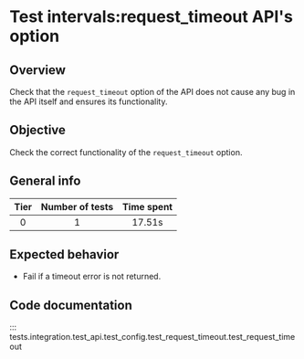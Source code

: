 # Test intervals:request_timeout API's option

## Overview 

Check that the `request_timeout` option of the API does not cause any bug in the API itself and ensures its functionality.

## Objective

Check the correct functionality of the `request_timeout` option.

## General info

|Tier | Number of tests | Time spent |
|:--:|:--:|:--:|
| 0 | 1 | 17.51s |

## Expected behavior

- Fail if a timeout error is not returned.

## Code documentation

::: tests.integration.test_api.test_config.test_request_timeout.test_request_timeout
